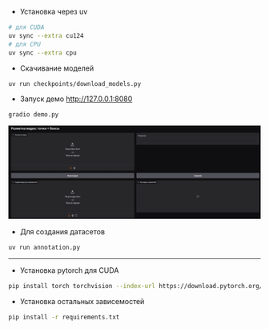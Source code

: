 - Установка через uv
```bash
# для CUDA
uv sync --extra cu124
# для CPU
uv sync --extra cpu
```

- Скачивание моделей
```bash
uv run checkpoints/download_models.py
```
- Запуск демо http://127.0.0.1:8080
```bash
gradio demo.py
```
![alt text](video-test/cache/image.png)

- Для создания датасетов 
```bash
uv run annotation.py
```
---
- Установка pytorch для CUDA
```bash
pip install torch torchvision --index-url https://download.pytorch.org/whl/cu124
```

- Установка остальных зависемостей
```bash
pip install -r requirements.txt
```
